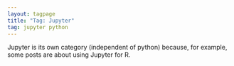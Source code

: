 ```yaml
---
layout: tagpage
title: "Tag: Jupyter"
tag: jupyter python
---
```


Jupyter is its own category (independent of python) because, for example, some posts are about using Jupyter for R. 
